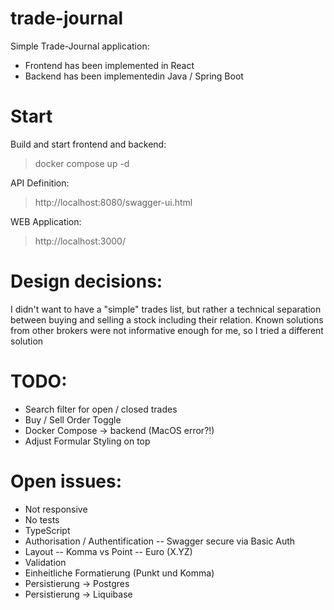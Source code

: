 # trade-journal
Simple Trade-Journal application:
- Frontend has been implemented in React
- Backend has been implementedin  Java / Spring Boot

# Start
Build and start frontend and backend:
> docker compose up -d

API Definition:
> http://localhost:8080/swagger-ui.html

WEB Application:
> http://localhost:3000/

# Design decisions:
I didn't want to have a "simple" trades list, but rather a technical separation
between buying and selling a stock including their relation.
Known solutions from other brokers were not informative enough for me, so I tried a different solution

# TODO:
- Search filter for open / closed trades
- Buy / Sell Order Toggle
- Docker Compose -> backend (MacOS error?!)
- Adjust Formular Styling on top 

# Open issues:
- Not responsive
- No tests
- TypeScript
- Authorisation / Authentification
-- Swagger secure via Basic Auth
- Layout
-- Komma vs Point
-- Euro (X.YZ)
- Validation 
- Einheitliche Formatierung (Punkt und Komma)
- Persistierung -> Postgres
- Persistierung -> Liquibase